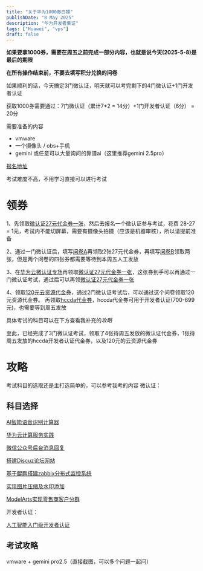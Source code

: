 ```yaml
---
title: "关于华为1000券白嫖"
publishDate: "8 May 2025"
description: "华为开发者集证"
tags: ["Huawei", "vps"]
draft: false
---
```


**如果要拿1000券，需要在周五之前完成一部分内容，也就是说今天(2025-5-8)是最后的期限**


**在所有操作结束前，不要去填写积分兑换的问卷**


如果顺利的话，今天搞定3门微认证，明天就可以考完剩下的4门微认证+1门开发者认证

获取1000券需要通过：7门微认证（累计7*2 = 14分）+1门开发者认证（6分） = 20分

需要准备的内容
- vmware
- 一个摄像头 / obs+手机
- gemini 或任意可以大量询问的靠谱ai（这里推荐gemini 2.5pro）

[报名地址](https://edu.huaweicloud.com/signup/986c227380c34ce4aabaabb5dd92acf5?medium=share_kfzlb&invitation=77439f47145d454cb565481b22bce96d)

考试难度不高，不用学习直接可以进行考试

# 领券

1、先领取[微认证27元代金券一张](https://account.huaweicloud.com/usercenter/#/getCoupons?activityID=P2503101121566330WGSKQ51BUKDOK&contentID=PCP2503101109098871W1APNF0VZW2KQ)，然后去报名一个微认证参与考试，花费 28-27 = 1元，考试内不能切屏幕，需要有摄像头拍摄（应该是机器审核），所以请提前准备

2、通过一门微认证后，填写[问卷A](https://survey.huaweicloud.com/survey/#/qtn?id=1b88523ca92e478f9eeb0c77c151fea6)再领取2张27元代金券，再填写[问卷B](https://survey.huaweicloud.com/survey/#/qtn?id=5b9ec335fe9d4fa18b38103cf9254673)领取两张，但是两个问卷的四张券都需要等待到本周五人工发放

3、在[华为云微认证专场](https://edu.huaweicloud.com/signup/1b00f18bb79c4080acc3ae91df311446)再领取[微认证27元代金券一张](https://account.huaweicloud.com/usercenter/#/getCoupons?activityID=P2503070738452660LZ0CE31L2OA38&contentID=PCP2503070729414471JY43HK0QWBRE0)，这张券到手可以再通过一门微认证考试，通过后可以再领[微认证27元代金券一张](https://account.huaweicloud.com/usercenter/#/getCoupons?activityID=P2503070738452660LZ0CE31L2OA38&contentID=PCP2503070729414471JY43HK0QWBRE0)

4、领取[120元云资源代金券](https://survey.huaweicloud.com/survey/#/qtn?id=cd7187cb9ecb41d2b183e3addc9ac4a8)，通过2门微认证考试后，可以通过这个问卷领取120元资源代金券。
再领取[hccda代金券](https://survey.huaweicloud.com/survey/#/qtn?id=ce1cb3648c554358a7ba8a7e876f5751)，hccda代金券可用于开发者认证(700-699元)，也需要等到周五发放

具体考试的科目可以在下方查看我补充的*攻略*

至此，已经完成了3门微认证考试，领取了4张待周五发放的微认证代金券，1张待周五发放的hccda开发者认证代金券，以及120元的云资源代金券

# 攻略
考试科目的选取还是主打选简单的，可以参考我考的内容
微认证：

## 科目选择

[AI智能语音识别计算器](https://edu.huaweicloud.com/certifications/0e2f9cb342a34505830a0c9630962210)

[华为云计算服务实践](https://edu.huaweicloud.com/certifications/8694a285c7e145a19d192594b1162b53)

[微信公众号后台消息回复](https://edu.huaweicloud.com/certifications/622e6c32f54441ea8c35c998fb60c01a)

[搭建Discuz论坛网站](https://edu.huaweicloud.com/certifications/47fbfb10f0294822809d8b53ad2aa86d)

[基于鲲鹏搭建zabbix分布式监控系统](https://edu.huaweicloud.com/certifications/f4e893d0c7344c5385835f7af6f30888)

[实现图片压缩及水印添加](https://edu.huaweicloud.com/certifications/13f2f4c983ec4400b06455c056cd6576)

[ModelArts实现零售商客户分群](https://edu.huaweicloud.com/certifications/c12ac4cc231a46e6bf2742ceca71844c)


开发者认证：

[人工智能入门级开发者认证](https://edu.huaweicloud.com/certificationindex/developer/aaabf9760a3f4578aa620155e1fcae86)


## 考试攻略
vmware + gemini pro2.5（直接截图，可以多个问题一起问）

